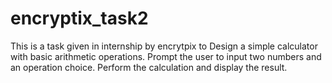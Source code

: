 # encryptix_task2
This is a task given in internship by encrytpix to Design a simple calculator with basic arithmetic operations. Prompt the user to input two numbers and an operation choice. Perform the calculation and display the result.
